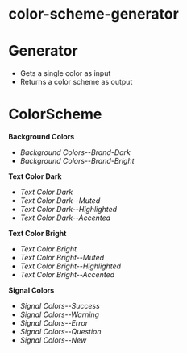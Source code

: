 # color-scheme-generator

# Generator
- Gets a single color as input 
- Returns a color scheme as output

# ColorScheme
**Background Colors**
- *Background Colors--Brand-Dark* 
- *Background Colors--Brand-Bright* 

**Text Color Dark**
- *Text Color Dark* 
- *Text Color Dark--Muted* 
- *Text Color Dark--Highlighted* 
- *Text Color Dark--Accented* 

**Text Color Bright**
- *Text Color Bright* 
- *Text Color Bright--Muted* 
- *Text Color Bright--Highlighted* 
- *Text Color Bright--Accented* 

**Signal Colors**
- *Signal Colors--Success* 
- *Signal Colors--Warning* 
- *Signal Colors--Error* 
- *Signal Colors--Question* 
- *Signal Colors--New* 
